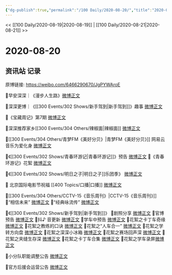 ```yaml
---
{"dg-publish":true,"permalink":"/100 Daily/2020-08-20/","title":"2020-08-20","created":"2023-04-07T12:10:00.525+08:00","updated":"2023-04-07T12:19:20.717+08:00"}
---
```



<< [[100 Daily/2020-08-19\|2020-08-19]] | [[100 Daily/2020-08-21\|2020-08-21]] >>

# 2020-08-20

## 资讯站 记录

原博链接: https://weibo.com/6466290670/JgPYWAroE

🌟早安深深｜《漫步人生路》[微博正文](https://m.weibo.cn/6466290670/4539914174334968)

🌟深深更博｜《[[300 Events/302 Shows/新手驾到\|新手驾到]]》趣事 [微博正文](https://m.weibo.cn/6466290670/4540091173964258)

🌟《宝藏周记》第7期 [微博正文](https://m.weibo.cn/6466290670/4539960054789917)

🌟深深推荐家乡[[300 Events/304 Others/辣椒面\|辣椒面]] [微博正文](https://m.weibo.cn/6466290670/4539992258393054)

🌟[[300 Events/304 Others/青梦FM《美好分贝》\|青梦FM《美好分贝》]] 网易云音乐为爱化身 [微博正文](https://m.weibo.cn/6466290670/4539993144691311)

🌟《[[300 Events/302 Shows/青春环游记\|青春环游记]]》预告 [微博正文](https://m.weibo.cn/6466290670/4540016506703251)
🌟《青春环游记》花絮 [微博正文](https://m.weibo.cn/6466290670/4540061137243852)

🌟《[[300 Events/302 Shows/明日之子\|明日之子]]乐团季》 [微博正文](https://m.weibo.cn/6466290670/4540052028001595)

🌟 北京国际电影节祝福 [[400 Topics/口播\|口播]] [微博正文](https://m.weibo.cn/6466290670/4540094863916196)

🌟[[300 Events/304 Others/CCTV-15《音乐周刊》\|CCTV-15《音乐周刊》]]
🌱“相信未来” [微博正文](https://m.weibo.cn/6466290670/4539935425823399)
🌱“经典咏流传” [微博正文](https://m.weibo.cn/6466290670/4539933677326141)

🌟《[[300 Events/302 Shows/新手驾到\|新手驾到]]》
🌱剧照分享 [微博正文](https://m.weibo.cn/6466290670/4539941906286043)
🌱官博预告 [微博正文](https://m.weibo.cn/6466290670/4539965541190436)
🌱抖♪ 音更新 [微博正文](https://m.weibo.cn/6466290670/4539973150453387)
🌱学车中预告 [微博正文](https://m.weibo.cn/6466290670/4539974910754010)
🌱花絮之卡丁车奇缘 [微博正文](https://m.weibo.cn/6466290670/4540003180872600)
🌱花絮之教练的口诀 [微博正文](https://m.weibo.cn/6466290670/4540125105358215)
🌱花絮之“人车合一” [微博正文](https://m.weibo.cn/6466290670/4540125873193084)
🌱花絮之学转方向盘 [微博正文](https://m.weibo.cn/6466290670/4540127307377355)
🌱花絮之深深小冰箱 [微博正文](https://m.weibo.cn/6466290670/4540127630339553)
🌱花絮之赛场回声深 [微博正文](https://m.weibo.cn/6466290670/4540141362485570)
🌱花絮之夹缝生存深 [微博正文](https://m.weibo.cn/6466290670/4540140053343524)
🌱花絮之卡丁车合集 [微博正文](https://m.weibo.cn/6466290670/4540141844833268)
🌱花絮之学车录屏[微博正文](https://m.weibo.cn/6466290670/4540139227316707)

🌟小分队职能调整公告 [微博正文](https://m.weibo.cn/6466290670/4539986186076546)

🌟官方后援会运营公告 [微博正文](https://m.weibo.cn/6466290670/4539986826758792)
